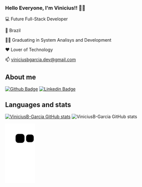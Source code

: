 ### Hello Everyone, I'm Vinicius!! 👨‍💻

💻 Future Full-Stack Developer

📍 Brazil

👨‍🎓 Graduating in System Analisys and Development

❤️ Lover of Technology

📫 viniciusbgarcia.dev@gmail.com

## About me

[![Github Badge](https://img.shields.io/badge/-Github-000?style=flat-square&logo=Github&logoColor=white&link=https://github.com/ViniciusB-Garcia)](https://github.com/ViniciusB-Garcia) 
[![Linkedin Badge](https://img.shields.io/badge/-LinkedIn-blue?style=flat-square&logo=Linkedin&logoColor=white&link=https://www.linkedin.com/in/vinicius-b-garcia/)]( https://www.linkedin.com/in/vinicius-b-garcia/)

## Languages and stats

[![ViniciusB-Garcia GitHub stats](https://github-readme-stats.vercel.app/api?username=ViniciusB-Garcia)](https://github.com/ViniciusB-Garcia/github-readme-stats) 
![ViniciusB-Garcia GitHub stats](https://github-readme-stats.vercel.app/api/top-langs/?username=ViniciusB-Garcia)

![Snake animation](https://github.com/rafaballerini/rafaballerini/blob/output/github-contribution-grid-snake.svg)
